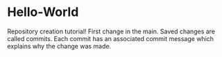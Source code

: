 # Hello-World
Repository creation tutorial!
First change in the main. Saved changes are called commits. Each commit has an associated commit message which explains why the change was made. 
